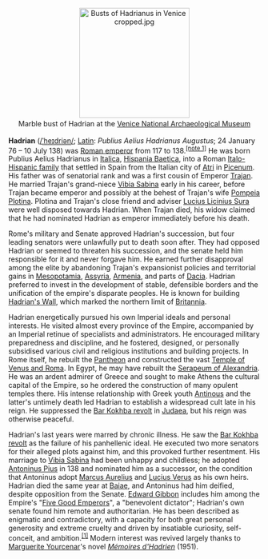 <div class="photo" colspan="2" style="text-align: center; margin: 25px 0 10px;"><a class="image" href="https://en.wikipedia.org/wiki/File:Busts_of_Hadrianus_in_Venice_cropped.jpg"><img alt="Busts of Hadrianus in Venice cropped.jpg" data-file-height="3500" data-file-width="3500" decoding="async" height="220" src="https://upload.wikimedia.org/wikipedia/commons/thumb/c/c1/Busts_of_Hadrianus_in_Venice_cropped.jpg/220px-Busts_of_Hadrianus_in_Venice_cropped.jpg" srcset="https://upload.wikimedia.org/wikipedia/commons/thumb/c/c1/Busts_of_Hadrianus_in_Venice_cropped.jpg/330px-Busts_of_Hadrianus_in_Venice_cropped.jpg 1.5x, //upload.wikimedia.org/wikipedia/commons/thumb/c/c1/Busts_of_Hadrianus_in_Venice_cropped.jpg/440px-Busts_of_Hadrianus_in_Venice_cropped.jpg 2x" width="220"/></a><div style="line-height:normal;padding-bottom:0.2em;padding-top:0.2em;">Marble bust of Hadrian at the <a href="https://en.wikipedia.org/wiki/Venice_National_Archaeological_Museum" title="Venice National Archaeological Museum">Venice National Archaeological Museum</a></div></div>

[comment]: # 'breakpoint'
<p><b>Hadrian</b> (<span class="rt-commentedText nowrap"><span class="IPA nopopups noexcerpt"><a href="https://en.wikipedia.org/wiki/Help:IPA/English" title="Help:IPA/English">/<span style="border-bottom:1px dotted"><span title="/ˈ/: primary stress follows">ˈ</span><span title="'h' in 'hi'">h</span><span title="/eɪ/: 'a' in 'face'">eɪ</span><span title="'d' in 'dye'">d</span><span title="'r' in 'rye'">r</span><span title="/i/: 'y' in 'happy'">i</span><span title="/ən/: 'on' in 'button'">ən</span></span>/</a></span></span>; <a class="mw-redirect" href="https://en.wikipedia.org/wiki/Latin_language" title="Latin language">Latin</a>: <i lang="la">Publius Aelius Hadrianus Augustus</i>; 24 January 76 – 10 July 138) was <a href="https://en.wikipedia.org/wiki/Roman_emperor" title="Roman emperor">Roman emperor</a> from 117 to 138.<sup class="reference" id="cite_ref-1"><a href="#cite_note-1">[note 1]</a></sup> He was born Publius Aelius Hadrianus in <a href="https://en.wikipedia.org/wiki/Italica" title="Italica">Italica</a>, <a href="https://en.wikipedia.org/wiki/Hispania_Baetica" title="Hispania Baetica">Hispania Baetica</a>, into a Roman <a href="https://en.wikipedia.org/wiki/Aelia_(gens)" title="Aelia (gens)">Italo-Hispanic family</a> that settled in Spain from the Italian city of <a href="https://en.wikipedia.org/wiki/Atri,_Abruzzo" title="Atri, Abruzzo">Atri</a> in <a href="https://en.wikipedia.org/wiki/Picenum" title="Picenum">Picenum</a>. His father was of senatorial rank and was a first cousin of Emperor <a href="https://en.wikipedia.org/wiki/Trajan" title="Trajan">Trajan</a>. He married Trajan's grand-niece <a href="https://en.wikipedia.org/wiki/Vibia_Sabina" title="Vibia Sabina">Vibia Sabina</a> early in his career, before Trajan became emperor and possibly at the behest of Trajan's wife <a href="https://en.wikipedia.org/wiki/Pompeia_Plotina" title="Pompeia Plotina">Pompeia Plotina</a>. Plotina and Trajan's close friend and adviser <a href="https://en.wikipedia.org/wiki/Lucius_Licinius_Sura" title="Lucius Licinius Sura">Lucius Licinius Sura</a> were well disposed towards Hadrian. When Trajan died, his widow claimed that he had nominated Hadrian as emperor immediately before his death.
</p><p>Rome's military and Senate approved Hadrian's succession, but four leading senators were unlawfully put to death soon after. They had opposed Hadrian or seemed to threaten his succession, and the senate held him responsible for it and never forgave him. He earned further disapproval among the elite by abandoning Trajan's expansionist policies and territorial gains in <a class="mw-redirect" href="https://en.wikipedia.org/wiki/Roman_Mesopotamia" title="Roman Mesopotamia">Mesopotamia</a>, <a class="mw-redirect" href="https://en.wikipedia.org/wiki/Roman_Assyria" title="Roman Assyria">Assyria</a>, <a href="https://en.wikipedia.org/wiki/Roman_Armenia" title="Roman Armenia">Armenia</a>, and parts of <a href="https://en.wikipedia.org/wiki/Roman_Dacia" title="Roman Dacia">Dacia</a>. Hadrian preferred to invest in the development of stable, defensible borders and the unification of the empire's disparate peoples. He is known for building <a href="https://en.wikipedia.org/wiki/Hadrian%27s_Wall" title="Hadrian's Wall">Hadrian's Wall</a>, which marked the northern limit of <a href="https://en.wikipedia.org/wiki/Roman_Britain" title="Roman Britain">Britannia</a>.
</p><p>Hadrian energetically pursued his own Imperial ideals and personal interests. He visited almost every province of the Empire, accompanied by an Imperial retinue of specialists and administrators. He encouraged military preparedness and discipline, and he fostered, designed, or personally subsidised various civil and religious institutions and building projects. In Rome itself, he rebuilt the <a href="https://en.wikipedia.org/wiki/Pantheon,_Rome" title="Pantheon, Rome">Pantheon</a> and constructed the vast <a href="https://en.wikipedia.org/wiki/Temple_of_Venus_and_Roma" title="Temple of Venus and Roma">Temple of Venus and Roma</a>. In Egypt, he may have rebuilt the <a href="https://en.wikipedia.org/wiki/Serapeum_of_Alexandria" title="Serapeum of Alexandria">Serapeum of Alexandria</a>. He was an ardent admirer of Greece and sought to make Athens the cultural capital of the Empire, so he ordered the construction of many opulent temples there. His intense relationship with Greek youth <a href="https://en.wikipedia.org/wiki/Antinous" title="Antinous">Antinous</a> and the latter's untimely death led Hadrian to establish a widespread cult late in his reign. He suppressed the <a href="https://en.wikipedia.org/wiki/Bar_Kokhba_revolt" title="Bar Kokhba revolt">Bar Kokhba revolt</a> in <a class="mw-redirect" href="https://en.wikipedia.org/wiki/Judaea_Province" title="Judaea Province">Judaea</a>, but his reign was otherwise peaceful.
</p><p>Hadrian's last years were marred by chronic illness. He saw the <a href="https://en.wikipedia.org/wiki/Simon_bar_Kokhba" title="Simon bar Kokhba">Bar Kokhba revolt</a> as the failure of his panhellenic ideal. He executed two more senators for their alleged plots against him, and this provoked further resentment. His marriage to <a href="https://en.wikipedia.org/wiki/Vibia_Sabina" title="Vibia Sabina">Vibia Sabina</a> had been unhappy and childless; he adopted <a href="https://en.wikipedia.org/wiki/Antoninus_Pius" title="Antoninus Pius">Antoninus Pius</a> in 138 and nominated him as a successor, on the condition that Antoninus adopt <a href="https://en.wikipedia.org/wiki/Marcus_Aurelius" title="Marcus Aurelius">Marcus Aurelius</a> and <a href="https://en.wikipedia.org/wiki/Lucius_Verus" title="Lucius Verus">Lucius Verus</a> as his own heirs. Hadrian died the same year at <a href="https://en.wikipedia.org/wiki/Baiae" title="Baiae">Baiae</a>, and Antoninus had him deified, despite opposition from the Senate. <a href="https://en.wikipedia.org/wiki/Edward_Gibbon" title="Edward Gibbon">Edward Gibbon</a> includes him among the Empire's "<a class="mw-redirect" href="https://en.wikipedia.org/wiki/Five_Good_Emperors" title="Five Good Emperors">Five Good Emperors</a>", a "benevolent dictator"; Hadrian's own senate found him remote and authoritarian. He has been described as enigmatic and contradictory, with a capacity for both great personal generosity and extreme cruelty and driven by insatiable curiosity, self-conceit, and ambition.<sup class="reference" id="cite_ref-2"><a href="#cite_note-2">[1]</a></sup> Modern interest was revived largely thanks to <a href="https://en.wikipedia.org/wiki/Marguerite_Yourcenar" title="Marguerite Yourcenar">Marguerite Yourcenar</a>'s novel <i><a href="https://en.wikipedia.org/wiki/Memoirs_of_Hadrian" title="Memoirs of Hadrian">Mémoires d'Hadrien</a></i> (1951).
</p>